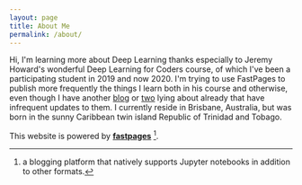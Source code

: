 ```yaml
---
layout: page
title: About Me
permalink: /about/
---
```


Hi, I'm learning more about Deep Learning thanks especially to Jeremy Howard's wonderful Deep Learning for Coders course, of which I've been a participating student in 2019 and now 2020. I'm trying to use FastPages to publish more frequently the things I learn both in his course and otherwise, even though I have another [blog](https://redditech.blog) or [two](http://redditech.com/old-blog/) lying about already that have infrequent updates to them. I currently reside in Brisbane, Australia, but was born in the sunny Caribbean twin island Republic of Trinidad and Tobago.

This website is powered by **[fastpages](https://github.com/fastai/fastpages)** [^1].



[^1]:a blogging platform that natively supports Jupyter notebooks in addition to other formats.
